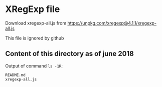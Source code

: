 # XRegExp file

Download xregexp-all.js from
https://unpkg.com/xregexp@4.1.1/xregexp-all.js

This file is ignored by github

## Content of this directory as of june 2018

Output of command `ls -1R`:

    README.md
    xregexp-all.js
